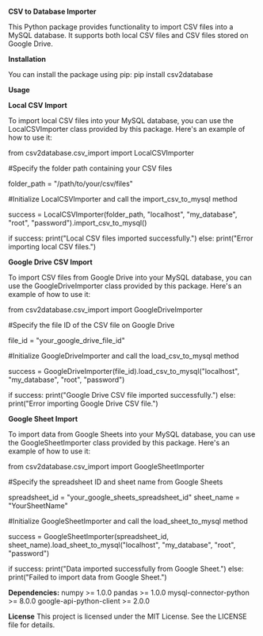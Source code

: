 **CSV to Database Importer**

This Python package provides functionality to import CSV files into a MySQL database. It supports both local CSV files and CSV files stored on Google Drive.


**Installation**

You can install the package using pip:
pip install csv2database


**Usage**

**Local CSV Import**

To import local CSV files into your MySQL database, you can use the LocalCSVImporter class provided by this package. Here's an example of how to use it:

from csv2database.csv_import import LocalCSVImporter

#Specify the folder path containing your CSV files

folder_path = "/path/to/your/csv/files"

#Initialize LocalCSVImporter and call the import_csv_to_mysql method

success = LocalCSVImporter(folder_path, "localhost", "my_database", "root", "password").import_csv_to_mysql()

if success:
    print("Local CSV files imported successfully.")
else:
    print("Error importing local CSV files.")


**Google Drive CSV Import**

To import CSV files from Google Drive into your MySQL database, you can use the GoogleDriveImporter class provided by this package. Here's an example of how to use it:

from csv2database.csv_import import GoogleDriveImporter

#Specify the file ID of the CSV file on Google Drive

file_id = "your_google_drive_file_id"

#Initialize GoogleDriveImporter and call the load_csv_to_mysql method

success = GoogleDriveImporter(file_id).load_csv_to_mysql("localhost", "my_database", "root", "password")

if success:
    print("Google Drive CSV file imported successfully.")
else:
    print("Error importing Google Drive CSV file.")


 **Google Sheet Import**

To import data from Google Sheets into your MySQL database, you can use the GoogleSheetImporter class provided by this package. Here's an example of how to use it:

from csv2database.csv_import import GoogleSheetImporter

#Specify the spreadsheet ID and sheet name from Google Sheets

spreadsheet_id = "your_google_sheets_spreadsheet_id"
sheet_name = "YourSheetName"

#Initialize GoogleSheetImporter and call the load_sheet_to_mysql method

success = GoogleSheetImporter(spreadsheet_id, sheet_name).load_sheet_to_mysql("localhost", "my_database", "root", "password")

if success:
    print("Data imported successfully from Google Sheet.")
else:
    print("Failed to import data from Google Sheet.")


**Dependencies:**
numpy >= 1.0.0
pandas >= 1.0.0
mysql-connector-python >= 8.0.0
google-api-python-client >= 2.0.0


**License**
This project is licensed under the MIT License. See the LICENSE file for details.
